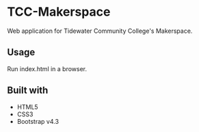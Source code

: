 # TCC-Makerspace
Web application for Tidewater Community College's Makerspace. 
## Usage
Run index.html in a browser.
## Built with
* HTML5
* CSS3
* Bootstrap v4.3

